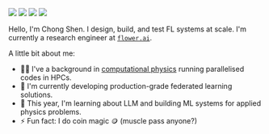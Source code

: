 [<img src="https://img.shields.io/badge/linkedin-0A66C2?&style=for-the-badge&logo=linkedin">](http://www.linkedin.com/in/chongshenng)
[<img src="https://img.shields.io/badge/twitter-1DA1F2?&style=for-the-badge&logo=twitter&logoColor=white">](https://twitter.com/chongshenng)
[<img src="https://img.shields.io/badge/orcid-A6CE39?&style=for-the-badge&logo=orcid&logoColor=white">](https://orcid.org/0000-0002-4643-4192)
[<img src="https://img.shields.io/badge/googlescholar-4285F4?&style=for-the-badge&logo=googlescholar&logoColor=white">](https://scholar.google.com/citations?user=WbqSoZoAAAAJ&hl=en)

Hello, I'm Chong Shen. I design, build, and test FL systems at scale. I'm currently a research engineer at [`flower.ai`](flower.ai).

A little bit about me:
- 🧑‍💻 I've a background in [computational physics](https://pof.tnw.utwente.nl/people/profile/951) running parallelised codes in HPCs.
- 🔭 I'm currently developing production-grade federated learning solutions.
- 🌱 This year, I'm learning about LLM and building ML systems for applied physics problems.
- ⚡ Fun fact: I do coin magic 🪙 (muscle pass anyone?)
